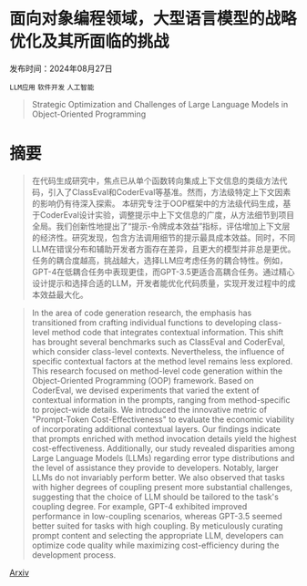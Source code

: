 # 面向对象编程领域，大型语言模型的战略优化及其所面临的挑战

发布时间：2024年08月27日

`LLM应用` `软件开发` `人工智能`

> Strategic Optimization and Challenges of Large Language Models in Object-Oriented Programming

# 摘要

> 在代码生成研究中，焦点已从单个函数转向集成上下文信息的类级方法代码，引入了ClassEval和CoderEval等基准。然而，方法级特定上下文因素的影响仍有待深入探索。  本研究专注于OOP框架中的方法级代码生成，基于CoderEval设计实验，调整提示中上下文信息的广度，从方法细节到项目全局。我们创新性地提出了“提示-令牌成本效益”指标，评估增加上下文层的经济性。研究发现，包含方法调用细节的提示最具成本效益。同时，不同LLM在错误分布和辅助开发者方面存在差异，且更大的模型并非总是更优。任务的耦合度越高，挑战越大，选择LLM应考虑任务的耦合特性。例如，GPT-4在低耦合任务中表现更佳，而GPT-3.5更适合高耦合任务。通过精心设计提示和选择合适的LLM，开发者能优化代码质量，实现开发过程中的成本效益最大化。

> In the area of code generation research, the emphasis has transitioned from crafting individual functions to developing class-level method code that integrates contextual information. This shift has brought several benchmarks such as ClassEval and CoderEval, which consider class-level contexts. Nevertheless, the influence of specific contextual factors at the method level remains less explored.
  This research focused on method-level code generation within the Object-Oriented Programming (OOP) framework. Based on CoderEval, we devised experiments that varied the extent of contextual information in the prompts, ranging from method-specific to project-wide details. We introduced the innovative metric of "Prompt-Token Cost-Effectiveness" to evaluate the economic viability of incorporating additional contextual layers. Our findings indicate that prompts enriched with method invocation details yield the highest cost-effectiveness. Additionally, our study revealed disparities among Large Language Models (LLMs) regarding error type distributions and the level of assistance they provide to developers. Notably, larger LLMs do not invariably perform better. We also observed that tasks with higher degrees of coupling present more substantial challenges, suggesting that the choice of LLM should be tailored to the task's coupling degree. For example, GPT-4 exhibited improved performance in low-coupling scenarios, whereas GPT-3.5 seemed better suited for tasks with high coupling. By meticulously curating prompt content and selecting the appropriate LLM, developers can optimize code quality while maximizing cost-efficiency during the development process.

[Arxiv](https://arxiv.org/abs/2408.14834)